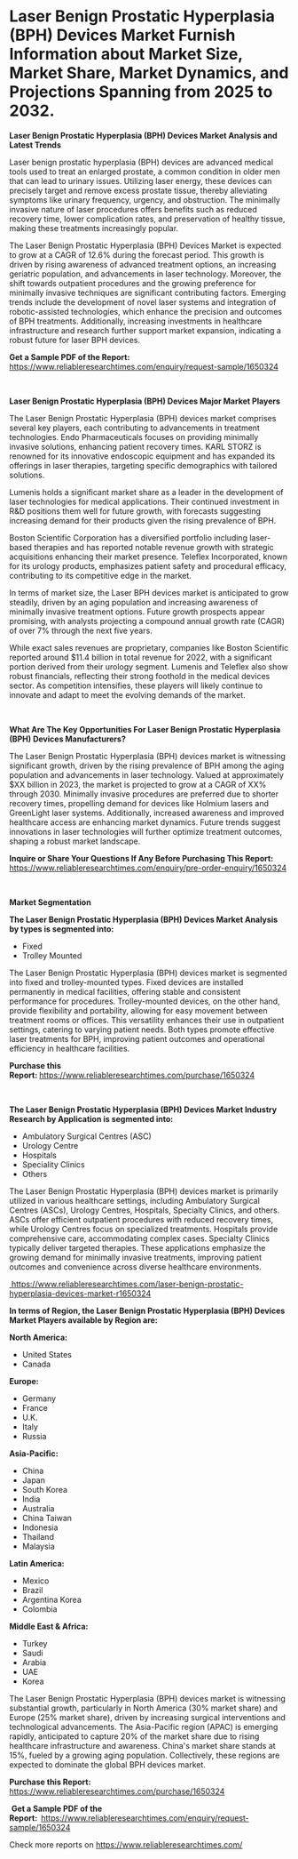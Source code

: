 <p><h1>Laser Benign Prostatic Hyperplasia (BPH) Devices Market Furnish Information about Market Size, Market Share, Market Dynamics, and Projections Spanning from 2025 to 2032.</h1></p><p><strong>Laser Benign Prostatic Hyperplasia (BPH) Devices Market Analysis and Latest Trends</strong></p>
<p><p>Laser benign prostatic hyperplasia (BPH) devices are advanced medical tools used to treat an enlarged prostate, a common condition in older men that can lead to urinary issues. Utilizing laser energy, these devices can precisely target and remove excess prostate tissue, thereby alleviating symptoms like urinary frequency, urgency, and obstruction. The minimally invasive nature of laser procedures offers benefits such as reduced recovery time, lower complication rates, and preservation of healthy tissue, making these treatments increasingly popular.</p><p>The Laser Benign Prostatic Hyperplasia (BPH) Devices Market is expected to grow at a CAGR of 12.6% during the forecast period. This growth is driven by rising awareness of advanced treatment options, an increasing geriatric population, and advancements in laser technology. Moreover, the shift towards outpatient procedures and the growing preference for minimally invasive techniques are significant contributing factors. Emerging trends include the development of novel laser systems and integration of robotic-assisted technologies, which enhance the precision and outcomes of BPH treatments. Additionally, increasing investments in healthcare infrastructure and research further support market expansion, indicating a robust future for laser BPH devices.</p></p>
<p><strong>Get a Sample PDF of the Report:&nbsp;</strong> <a href="https://www.reliableresearchtimes.com/enquiry/request-sample/1650324?utm_campaign=3137&utm_medium=2&utm_source=Github&utm_content=ia&utm_term=23032025&utm_id=laser-benign-prostatic-hyperplasia-bph-devices">https://www.reliableresearchtimes.com/enquiry/request-sample/1650324</a></p>
<p>&nbsp;</p>
<p><strong>Laser Benign Prostatic Hyperplasia (BPH) Devices Major Market Players</strong></p>
<p><p>The Laser Benign Prostatic Hyperplasia (BPH) devices market comprises several key players, each contributing to advancements in treatment technologies. Endo Pharmaceuticals focuses on providing minimally invasive solutions, enhancing patient recovery times. KARL STORZ is renowned for its innovative endoscopic equipment and has expanded its offerings in laser therapies, targeting specific demographics with tailored solutions.</p><p>Lumenis holds a significant market share as a leader in the development of laser technologies for medical applications. Their continued investment in R&D positions them well for future growth, with forecasts suggesting increasing demand for their products given the rising prevalence of BPH.</p><p>Boston Scientific Corporation has a diversified portfolio including laser-based therapies and has reported notable revenue growth with strategic acquisitions enhancing their market presence. Teleflex Incorporated, known for its urology products, emphasizes patient safety and procedural efficacy, contributing to its competitive edge in the market.</p><p>In terms of market size, the Laser BPH devices market is anticipated to grow steadily, driven by an aging population and increasing awareness of minimally invasive treatment options. Future growth prospects appear promising, with analysts projecting a compound annual growth rate (CAGR) of over 7% through the next five years.</p><p>While exact sales revenues are proprietary, companies like Boston Scientific reported around $11.4 billion in total revenue for 2022, with a significant portion derived from their urology segment. Lumenis and Teleflex also show robust financials, reflecting their strong foothold in the medical devices sector. As competition intensifies, these players will likely continue to innovate and adapt to meet the evolving demands of the market.</p></p>
<p>&nbsp;</p>
<p><strong>What Are The Key Opportunities For Laser Benign Prostatic Hyperplasia (BPH) Devices Manufacturers?</strong></p>
<p><p>The Laser Benign Prostatic Hyperplasia (BPH) devices market is witnessing significant growth, driven by the rising prevalence of BPH among the aging population and advancements in laser technology. Valued at approximately $XX billion in 2023, the market is projected to grow at a CAGR of XX% through 2030. Minimally invasive procedures are preferred due to shorter recovery times, propelling demand for devices like Holmium lasers and GreenLight laser systems. Additionally, increased awareness and improved healthcare access are enhancing market dynamics. Future trends suggest innovations in laser technologies will further optimize treatment outcomes, shaping a robust market landscape.</p></p>
<p><strong>Inquire or Share Your Questions If Any Before Purchasing This Report:</strong> <a href="https://www.reliableresearchtimes.com/enquiry/pre-order-enquiry/1650324?utm_campaign=3137&utm_medium=2&utm_source=Github&utm_content=ia&utm_term=23032025&utm_id=laser-benign-prostatic-hyperplasia-bph-devices">https://www.reliableresearchtimes.com/enquiry/pre-order-enquiry/1650324</a></p>
<p>&nbsp;</p>
<p><strong>Market Segmentation</strong></p>
<p><strong>The Laser Benign Prostatic Hyperplasia (BPH) Devices Market Analysis by types is segmented into:</strong></p>
<p><ul><li>Fixed</li><li>Trolley Mounted</li></ul></p>
<p><p>The Laser Benign Prostatic Hyperplasia (BPH) devices market is segmented into fixed and trolley-mounted types. Fixed devices are installed permanently in medical facilities, offering stable and consistent performance for procedures. Trolley-mounted devices, on the other hand, provide flexibility and portability, allowing for easy movement between treatment rooms or offices. This versatility enhances their use in outpatient settings, catering to varying patient needs. Both types promote effective laser treatments for BPH, improving patient outcomes and operational efficiency in healthcare facilities.</p></p>
<p><strong>Purchase this Report:&nbsp;</strong><a href="https://www.reliableresearchtimes.com/purchase/1650324?utm_campaign=3137&utm_medium=2&utm_source=Github&utm_content=ia&utm_term=23032025&utm_id=laser-benign-prostatic-hyperplasia-bph-devices">https://www.reliableresearchtimes.com/purchase/1650324</a></p>
<p>&nbsp;</p>
<p><strong>The Laser Benign Prostatic Hyperplasia (BPH) Devices Market Industry Research by Application is segmented into:</strong></p>
<p><ul><li>Ambulatory Surgical Centres (ASC)</li><li>Urology Centre</li><li>Hospitals</li><li>Speciality Clinics</li><li>Others</li></ul></p>
<p><p>The Laser Benign Prostatic Hyperplasia (BPH) devices market is primarily utilized in various healthcare settings, including Ambulatory Surgical Centres (ASCs), Urology Centres, Hospitals, Specialty Clinics, and others. ASCs offer efficient outpatient procedures with reduced recovery times, while Urology Centres focus on specialized treatments. Hospitals provide comprehensive care, accommodating complex cases. Specialty Clinics typically deliver targeted therapies. These applications emphasize the growing demand for minimally invasive treatments, improving patient outcomes and convenience across diverse healthcare environments.</p></p>
<p><a href="https://www.reliableresearchtimes.com/laser-benign-prostatic-hyperplasia-devices-market-r1650324?utm_campaign=3137&utm_medium=2&utm_source=Github&utm_content=ia&utm_term=23032025&utm_id=laser-benign-prostatic-hyperplasia-bph-devices">&nbsp;https://www.reliableresearchtimes.com/laser-benign-prostatic-hyperplasia-devices-market-r1650324</a></p>
<p><strong>In terms of Region, the Laser Benign Prostatic Hyperplasia (BPH) Devices Market Players available by Region are:</strong></p>
<p>
    <p> <strong> North America: </strong>
        <ul>
            <li>United States</li>
            <li>Canada</li>
        </ul>
        </p> 
    <p> <strong> Europe: </strong>
        <ul>
            <li>Germany</li>
            <li>France</li>
            <li>U.K.</li>
            <li>Italy</li>
            <li>Russia</li>
        </ul>
        </p> 
    <p> <strong> Asia-Pacific: </strong>
        <ul>
            <li>China</li>
            <li>Japan</li>
            <li>South Korea</li>
            <li>India</li>
            <li>Australia</li>
            <li>China Taiwan</li>
            <li>Indonesia</li>
            <li>Thailand</li>
            <li>Malaysia</li>
        </ul>
        </p> 
    <p> <strong> Latin America: </strong>
        <ul>
            <li>Mexico</li>
            <li>Brazil</li>
            <li>Argentina Korea</li>
            <li>Colombia</li>
        </ul>
        </p> 
    <p> <strong> Middle East & Africa: </strong>
        <ul>
            <li>Turkey</li>
            <li>Saudi</li>
            <li>Arabia</li>
            <li>UAE</li>
            <li>Korea</li>
        </ul>
    </p>
    </p>
<p><p>The Laser Benign Prostatic Hyperplasia (BPH) devices market is witnessing substantial growth, particularly in North America (30% market share) and Europe (25% market share), driven by increasing surgical interventions and technological advancements. The Asia-Pacific region (APAC) is emerging rapidly, anticipated to capture 20% of the market share due to rising healthcare infrastructure and awareness. China's market share stands at 15%, fueled by a growing aging population. Collectively, these regions are expected to dominate the global BPH devices market.</p></p>
<p><strong>Purchase this Report: </strong><a href="https://www.reliableresearchtimes.com/purchase/1650324?utm_campaign=3137&utm_medium=2&utm_source=Github&utm_content=ia&utm_term=23032025&utm_id=laser-benign-prostatic-hyperplasia-bph-devices">https://www.reliableresearchtimes.com/purchase/1650324</a></p>
<p>&nbsp;<strong>Get a Sample PDF of the Report:&nbsp;&nbsp;</strong><a href="https://www.reliableresearchtimes.com/enquiry/request-sample/1650324?utm_campaign=3137&utm_medium=2&utm_source=Github&utm_content=ia&utm_term=23032025&utm_id=laser-benign-prostatic-hyperplasia-bph-devices">https://www.reliableresearchtimes.com/enquiry/request-sample/1650324</a></p>
<p><strong></strong></p>
<p>Check more reports on <a href="https://www.reliableresearchtimes.com/?utm_campaign=3137&utm_medium=2&utm_source=Github&utm_content=ia&utm_term=23032025&utm_id=laser-benign-prostatic-hyperplasia-bph-devices">https://www.reliableresearchtimes.com/</a></p>